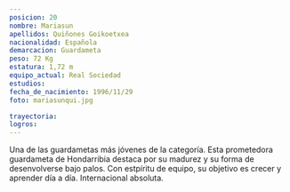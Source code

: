 ```yaml
---
posicion: 20
nombre: Mariasun
apellidos: Quiñones Goikoetxea
nacionalidad: Española
demarcacion: Guardameta
peso: 72 Kg
estatura: 1,72 m
equipo_actual: Real Sociedad
estudios:
fecha_de_nacimiento: 1996/11/29
foto: mariasunqui.jpg

trayectoria:
logros: 
---
```

Una de las guardametas más jóvenes de la categoría. Esta prometedora guardameta de Hondarribia destaca por su madurez y su forma de desenvolverse bajo palos. Con estpíritu de equipo, su objetivo es crecer y aprender día a día. Internacional absoluta.